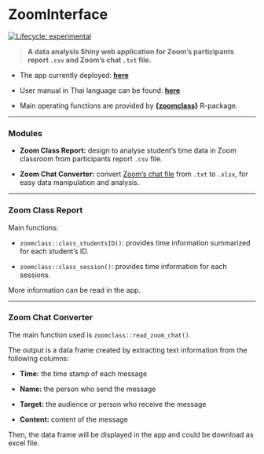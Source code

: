 
<!-- README.md is generated from README.Rmd. Please edit that file -->

# ZoomInterface

<!-- badges: start -->

[![Lifecycle:
experimental](https://img.shields.io/badge/lifecycle-experimental-orange.svg)](https://lifecycle.r-lib.org/articles/stages.html#experimental)

<!-- badges: end -->

> **A data analysis Shiny web application for Zoom’s participants report
> `.csv` and Zoom’s chat `.txt` file.**

-   The app currently deployed:
    [**here**](https://si-physio-intern.shinyapps.io/zoom_interface)

-   User manual in Thai language can be found:
    [**here**](https://lightbridge-ks.github.io/ZoomInterface/)

-   Main operating functions are provided by
    [**{zoomclass}**](https://github.com/Lightbridge-KS/zoomclass)
    R-package.

------------------------------------------------------------------------

### Modules

-   **Zoom Class Report:** design to analyse student’s time data in Zoom
    classroom from participants report `.csv` file.

-   **Zoom Chat Converter:** convert [Zoom’s chat
    file](https://support.zoom.us/hc/en-us/articles/115004792763-Saving-in-meeting-chat)
    from `.txt` to `.xlsx`, for easy data manipulation and analysis.

------------------------------------------------------------------------

### Zoom Class Report

Main functions:

-   `zoomclass::class_studentsID()`: provides time information
    summarized for each student’s ID.

-   `zoomclass::class_session()`: provides time information for each
    sessions.

More information can be read in the app.

------------------------------------------------------------------------

### Zoom Chat Converter

The main function used is `zoomclass::read_zoom_chat()`.

The output is a data frame created by extracting text information from
the following columns:

-   **Time:** the time stamp of each message

-   **Name:** the person who send the message

-   **Target:** the audience or person who receive the message

-   **Content:** content of the message

Then, the data frame will be displayed in the app and could be download
as excel file.
